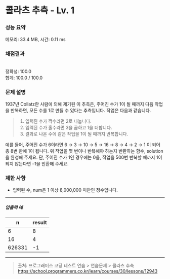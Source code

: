 # 콜라츠 추측 - Lv. 1

### 성능 요약

메모리: 33.4 MB, 시간: 0.11 ms

### 채점결과

<br/>정확성: 100.0<br/>합계: 100.0 / 100.0

### 문제 설명

1937년 Collatz란 사람에 의해 제기된 이 추측은, 주어진 수가 1이 될 때까지 다음 작업을 반복하면, 모든 수를 1로 만들 수 있다는 추측입니다. 작업은 다음과 같습니다.

> 1. 입력된 수가 짝수라면 2로 나눕니다. 
> 1. 입력된 수가 홀수라면 3을 곱하고 1을 더합니다. 
> 2. 결과로 나온 수에 같은 작업을 1이 될 때까지 반복합니다. 

예를 들어, 주어진 수가 6이라면 6 → 3 → 10 → 5 → 16 → 8 → 4 → 2 → 1 이 되어 총 8번 만에 1이 됩니다. 위 작업을 몇 번이나 반복해야 하는지 반환하는 함수, solution을 완성해 주세요. 단, 주어진 수가 1인 경우에는 0을, 작업을 500번 반복할 때까지 1이 되지 않는다면 –1을 반환해 주세요.

### 제한 사항

+ 입력된 수, num은 1 이상 8,000,000 미만인 정수입니다.

<hr>

<h5>입출력 예</h5>

| n | result| 
|--|--|
|6|8|
|16|4|
|626331|-1|

<hr>

> 출처: 프로그래머스 코딩 테스트 연습 > 연습문제 > 콜라츠 추측 https://school.programmers.co.kr/learn/courses/30/lessons/12943
